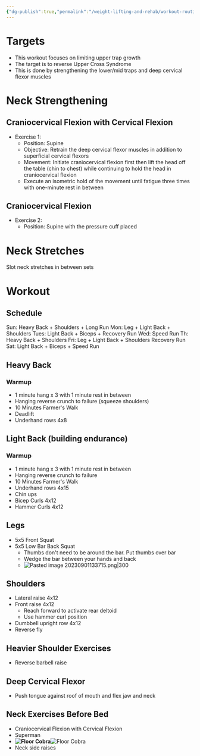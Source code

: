 ```yaml
---
{"dg-publish":true,"permalink":"/weight-lifting-and-rehab/workout-routine-rehab/"}
---
```


# Targets
- This workout focuses on limiting upper trap growth
- The target is to reverse Upper Cross Syndrome
- This is done by strengthening the lower/mid traps and deep cervical flexor muscles



# Neck Strengthening

## Craniocervical Flexion with Cervical Flexion
- Exercise 1: 
	- Position: Supine
	- Objective: Retrain the deep cervical flexor muscles in addition to superficial cervical flexors
	- Movement: Initiate craniocervical flexion first then lift the head off the table (chin to chest) while continuing to hold the head in craniocervical flexion
	- Execute an isometric hold of the movement until fatigue three times with one-minute rest in between

## Craniocervical Flexion

- Exercise 2:
	- Position: Supine with the pressure cuff placed

# Neck Stretches
Slot neck stretches in between sets

# Workout
## Schedule
Sun:  Heavy Back + Shoulders + Long Run
Mon: Leg + Light Back + Shoulders
Tues: Light Back + Biceps + Recovery Run
Wed: Speed Run
Th: Heavy Back + Shoulders
Fri: Leg + Light Back + Shoulders Recovery Run
Sat: Light Back + Biceps + Speed Run

## Heavy Back
### Warmup 
- 1 minute hang x 3 with 1 minute rest in between
- Hanging reverse crunch to failure (squeeze shoulders)
- 10 Minutes Farmer's Walk
- Deadlift
- Underhand rows 4x8

## Light Back (building endurance)
### Warmup 
- 1 minute hang x 3 with 1 minute rest in between
- Hanging reverse crunch to failure
- 10 Minutes Farmer's Walk
- Underhand rows 4x15
- Chin ups
- Bicep Curls 4x12
- Hammer Curls 4x12



## Legs
- 5x5 Front Squat
- 5x5 Low Bar Back Squat
	- Thumbs don't need to be around the bar. Put thumbs over bar
	- Wedge the bar between your hands and back
	- ![Pasted image 20230901133715.png|300](/img/user/Weight%20Lifting%20and%20Rehab/attachments/Pasted%20image%2020230901133715.png)

## Shoulders
- Lateral raise 4x12
- Front raise 4x12
	- Reach forward to activate rear deltoid
	- Use hammer curl position
- Dumbbell upright row 4x12
- Reverse fly

## Heavier Shoulder Exercises
- Reverse barbell raise 

## Deep Cervical Flexor 
- Push tongue against roof of mouth and flex jaw and neck

## Neck Exercises Before Bed
- Craniocervical Flexion with Cervical Flexion
- Superman
- **![Floor Cobra](https://blog.nasm.org/hs-fs/hubfs/Floor%20Cobra.jpg?width=335&name=Floor%20Cobra.jpg)**![Floor Cobra](https://blog.nasm.org/hs-fs/hubfs/Floor%20Cobra%202.jpg?width=335&name=Floor%20Cobra%202.jpg)
- Neck side raises